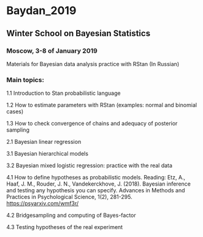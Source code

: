 # Baydan_2019
## Winter School on Bayesian Statistics 
### Moscow, 3-8 of January 2019



Materials for Bayesian data analysis practice with RStan (In Russian)

### Main topics:

1.1 Introduction to Stan probabilistic language

1.2 How to estimate parameters with RStan (examples: normal and binomial cases)

1.3 How to check convergence of chains and adequacy of posterior sampling

2.1 Bayesian linear regression

3.1 Bayesian hierarchical models

3.2 Bayesian mixed logistic regression: practice with the real data

4.1 How to define hypotheses as probabilistic models. Reading: Etz, A., Haaf, J. M., Rouder, J. N., Vandekerckhove, J. (2018). Bayesian inference and testing any hypothesis you can specify. Advances in Methods and Practices in Psychological Science, 1(2), 281-295. https://psyarxiv.com/wmf3r/

4.2 Bridgesampling and computing of Bayes-factor

4.3 Testing hypotheses of the real experiment
